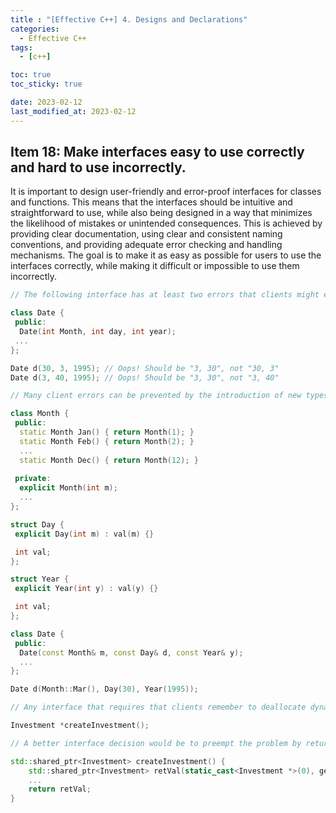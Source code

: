 ```yaml
---
title : "[Effective C++] 4. Designs and Declarations"
categories:
  - Effective C++
tags:
  - [c++]

toc: true
toc_sticky: true

date: 2023-02-12
last_modified_at: 2023-02-12
---
```


## Item 18: Make interfaces easy to use correctly and hard to use incorrectly.

It is important to design user-friendly and error-proof interfaces for classes and functions. This means that the interfaces should be intuitive and straightforward to use, while also being designed in a way that minimizes the likelihood of mistakes or unintended consequences. This is achieved by providing clear documentation, using clear and consistent naming conventions, and providing adequate error checking and handling mechanisms. The goal is to make it as easy as possible for users to use the interfaces correctly, while making it difficult or impossible to use them incorrectly.

```c++
// The following interface has at least two errors that clients might easily make. 

class Date {
 public:
  Date(int Month, int day, int year);
 ...
};

Date d(30, 3, 1995); // Oops! Should be "3, 30", not "30, 3"
Date d(3, 40, 1995); // Oops! Should be "3, 30", not "3, 40"

// Many client errors can be prevented by the introduction of new types and restricting the values of those types.

class Month {
 public:
  static Month Jan() { return Month(1); }
  static Month Feb() { return Month(2); }
  ...
  static Month Dec() { return Month(12); }
 
 private:
  explicit Month(int m);
  ...
};

struct Day {
 explicit Day(int m) : val(m) {}

 int val;
};

struct Year {
 explicit Year(int y) : val(y) {}

 int val;
};

class Date {
 public:
  Date(const Month& m, const Day& d, const Year& y);
  ...
};

Date d(Month::Mar(), Day(30), Year(1995));
```

```c++
// Any interface that requires that clients remember to deallocate dynamically allocated object is prone to incorrect use, because clients can forget to do it.

Investment *createInvestment();

// A better interface decision would be to preempt the problem by returning a smart pointer in the first place.

std::shared_ptr<Investment> createInvestment() {
    std::shared_ptr<Investment> retVal(static_cast<Investment *>(0), getRidOfInvestment);
    ...
    return retVal; 
}
```